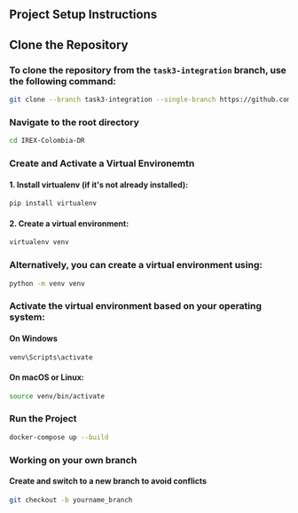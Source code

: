 ## Project Setup Instructions

## Clone the Repository

### To clone the repository from the `task3-integration` branch, use the following command:

```sh
git clone --branch task3-integration --single-branch https://github.com/OmdenaAI/IREX-Colombia-DR.git
```

### Navigate to the root directory

```sh
cd IREX-Colombia-DR
```

### Create and Activate a Virtual Environemtn

#### 1. Install virtualenv (if it's not already installed):

```sh
pip install virtualenv
```

#### 2. Create a virtual environment:
```sh
virtualenv venv
```
### Alternatively, you can create a virtual environment using:

```sh
python -m venv venv
```

### Activate the virtual environment based on your operating system:

#### On Windows

```sh
venv\Scripts\activate
```

#### On macOS or Linux:

```sh
source venv/bin/activate
```

### Run the Project

```sh
docker-compose up --build
```

### Working on your own branch

#### Create and switch to a new branch to avoid conflicts

```sh
git checkout -b yourname_branch
```
